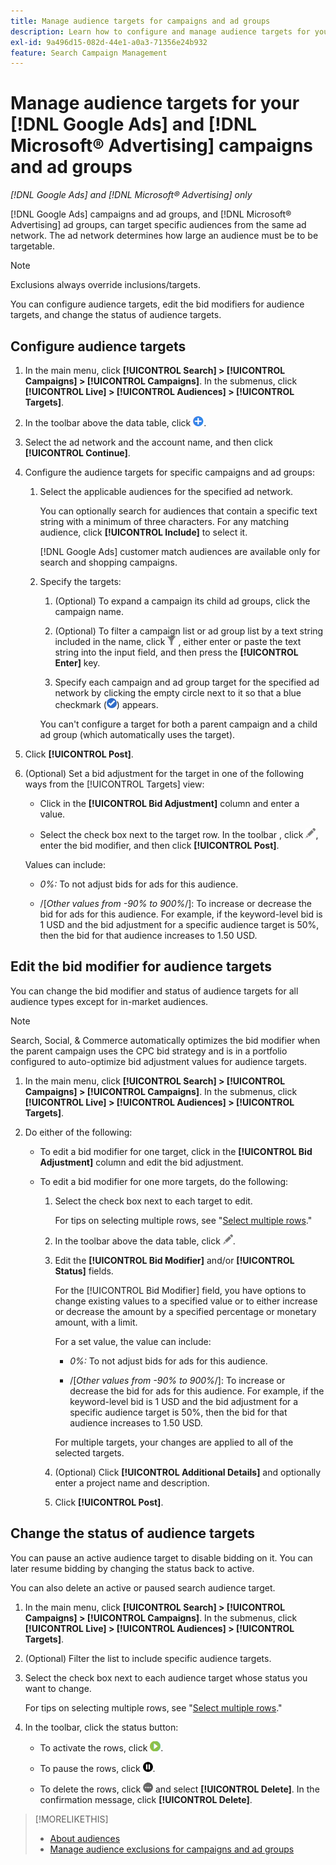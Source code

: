 ```yaml
---
title: Manage audience targets for campaigns and ad groups
description: Learn how to configure and manage audience targets for your [!DNL Google Ads] and [!DNL Microsoft® Advertising] campaigns and ad groups.
exl-id: 9a496d15-082d-44e1-a0a3-71356e24b932
feature: Search Campaign Management
---
```

# Manage audience targets for your [!DNL Google Ads] and [!DNL Microsoft® Advertising] campaigns and ad groups

*[!DNL Google Ads] and [!DNL Microsoft® Advertising] only*

[!DNL Google Ads] campaigns and ad groups, and [!DNL Microsoft® Advertising] ad groups, can target specific audiences from the same ad network. The ad network determines how large an audience must be to be targetable.

>[!NOTE]
>
>Exclusions always override inclusions/targets.

You can configure audience targets, edit the bid modifiers for audience targets, and change the status of audience targets.

## Configure audience targets

1. In the main menu, click **[!UICONTROL Search] > [!UICONTROL Campaigns] > [!UICONTROL Campaigns]**. In the submenus, click **[!UICONTROL Live] > [!UICONTROL Audiences] > [!UICONTROL Targets]**.

1. In the toolbar above the data table, click ![Create](/help/search-social-commerce/assets/add.png "Create").

1. Select the ad network and the account name, and then click **[!UICONTROL Continue]**.

1. Configure the audience targets for specific campaigns and ad groups:

   1. Select the applicable audiences for the specified ad network.
   
      You can optionally search for audiences that contain a specific text string with a minimum of three characters. For any matching audience, click **[!UICONTROL Include]** to select it.
      
      [!DNL Google Ads] customer match audiences are available only for search and shopping campaigns.

   1. Specify the targets:
   
      1. (Optional) To expand a campaign its child ad groups, click the campaign name.
      
      1. (Optional) To filter a campaign list or ad group list by a text string included in the name, click ![Filter](/help/search-social-commerce/assets/filter.png "Filter") , either enter or paste the text string into the input field, and then press the **[!UICONTROL Enter]** key.
      
      1. Specify each campaign and ad group target for the specified ad network by clicking the empty circle next to it so that a blue checkmark (![Select](/help/search-social-commerce/assets/include.png "Select")) appears.
      
      You can't configure a target for both a parent campaign and a child ad group (which automatically uses the target).

1. Click **[!UICONTROL Post]**.

1. (Optional) Set a bid adjustment for the target in one of the following ways from the [!UICONTROL Targets] view:

   * Click in the **[!UICONTROL Bid Adjustment]** column and enter a value.
   
   * Select the check box next to the target row. In the toolbar , click ![Edit](/help/search-social-commerce/assets/edit.png "Edit"), enter the bid modifier, and then click **[!UICONTROL Post]**.

   Values can include:
   
   * *0%:* To not adjust bids for ads for this audience.
   
   * /[*Other values from -90% to 900%*/]: To increase or decrease the bid for ads for this audience. For example, if the  keyword-level bid is 1 USD and the bid adjustment for a specific audience target is 50%, then the bid for that audience increases to 1.50 USD.

## Edit the bid modifier for audience targets

You can change the bid modifier and status of audience targets for all audience types except for in-market audiences.

>[!NOTE]
>
>Search, Social, & Commerce automatically optimizes the bid modifier when the parent campaign uses the CPC bid strategy and is in a portfolio configured to auto-optimize bid adjustment values for audience targets.

1. In the main menu, click **[!UICONTROL Search] > [!UICONTROL Campaigns] > [!UICONTROL Campaigns]**. In the submenus, click **[!UICONTROL Live] > [!UICONTROL Audiences] > [!UICONTROL Targets]**.

1. Do either of the following:

   * To edit a bid modifier for one target, click in the **[!UICONTROL Bid Adjustment]** column and edit the bid adjustment.

   * To edit a bid modifier for one more targets, do the following:

     1. Select the check box next to each target to edit.
     
        For tips on selecting multiple rows, see "[Select multiple rows](/help/search-social-commerce/common-tasks/navigation-editing-selection/multiple-rows-select.md)."

     1. In the toolbar above the data table, click ![Edit](/help/search-social-commerce/assets/edit.png "Edit").

     1. Edit the **[!UICONTROL Bid Modifier]** and/or **[!UICONTROL Status]** fields.
     
         For the [!UICONTROL Bid Modifier] field, you have options to change existing values to a specified value or to either increase or decrease the amount by a specified percentage or monetary amount, with a limit.

         For a set value, the value can include:
         
         * *0%:* To not adjust bids for ads for this audience.
         
         * /[*Other values from -90% to 900%*/]: To increase or decrease the bid for ads for this audience. For example, if the  keyword-level bid is 1 USD and the bid adjustment for a specific audience target is 50%, then the bid for that audience increases to 1.50 USD.
         
         For multiple targets, your changes are applied to all of the selected targets.

     1. (Optional) Click **[!UICONTROL Additional Details]** and optionally enter a project name and description.
     
     1. Click **[!UICONTROL Post]**.
  
## Change the status of audience targets

You can pause an active audience target to disable bidding on it. You can later resume bidding by changing the status back to active.

You can also delete an active or paused search audience target.

1. In the main menu, click **[!UICONTROL Search] > [!UICONTROL Campaigns] > [!UICONTROL Campaigns]**. In the submenus, click **[!UICONTROL Live] > [!UICONTROL Audiences] > [!UICONTROL Targets]**.

1. (Optional) Filter the list to include specific audience targets.

1. Select the check box next to each audience target whose status you want to change.
     
   For tips on selecting multiple rows, see "[Select multiple rows](/help/search-social-commerce/common-tasks/navigation-editing-selection/multiple-rows-select.md)."

1. In the toolbar, click the status button:

   * To activate the rows, click ![Activate](/help/search-social-commerce/assets/activate.png "Activate").
   
   * To pause the rows, click ![Pause](/help/search-social-commerce/assets/pause.png "Pause").
   
   * To delete the rows, click ![More actions](/help/search-social-commerce/assets/more.png "More actions") and select **[!UICONTROL Delete]**. In the confirmation message, click **[!UICONTROL Delete]**.

>[!MORELIKETHIS]
>
>* [About audiences](audience-about.md)
>* [Manage audience exclusions for campaigns and ad groups](/help/search-social-commerce/campaign-management/campaigns/audience-exclusions-manage.md)
